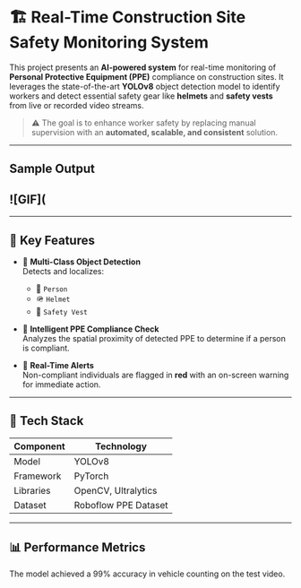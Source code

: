 # 🏗️ Real-Time Construction Site Safety Monitoring System

This project presents an **AI-powered system** for real-time monitoring of **Personal Protective Equipment (PPE)** compliance on construction sites. It leverages the state-of-the-art **YOLOv8** object detection model to identify workers and detect essential safety gear like **helmets** and **safety vests** from live or recorded video streams.

> ⚠️ The goal is to enhance worker safety by replacing manual supervision with an **automated, scalable, and consistent** solution.

---

## Sample Output
![GIF](
---

---

## 🚀 Key Features

- 🎯 **Multi-Class Object Detection**  
  Detects and localizes:
  - 👷 `Person`
  - 🪖 `Helmet`
  - 🦺 `Safety Vest`

- 🧠 **Intelligent PPE Compliance Check**  
  Analyzes the spatial proximity of detected PPE to determine if a person is compliant.

- 🚨 **Real-Time Alerts**  
  Non-compliant individuals are flagged in **red** with an on-screen warning for immediate action.

---

## 🧰 Tech Stack

| Component     | Technology       |
|---------------|------------------|
| Model         | YOLOv8           |
| Framework     | PyTorch          |
| Libraries     | OpenCV, Ultralytics |
| Dataset       | Roboflow PPE Dataset |

---

## 📊 Performance Metrics

The model achieved a 99% accuracy in vehicle counting on the test video.
